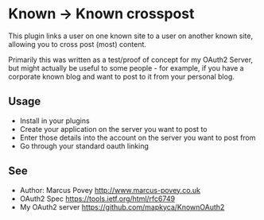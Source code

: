 Known -> Known crosspost
========================

This plugin links a user on one known site to a user on another known site, allowing you to cross post (most) content.

Primarily this was written as a test/proof of concept for my OAuth2 Server, but might actually be useful to some people - for example, 
if you have a corporate known blog and want to post to it from your personal blog.

Usage
-----

* Install in your plugins
* Create your application on the server you want to post to
* Enter those details into the account on the server you want to post from
* Go through your standard oauth linking

See
---
 * Author: Marcus Povey <http://www.marcus-povey.co.uk> 
 * OAuth2 Spec <https://tools.ietf.org/html/rfc6749>
 * My OAuth2 server <https://github.com/mapkyca/KnownOAuth2>
